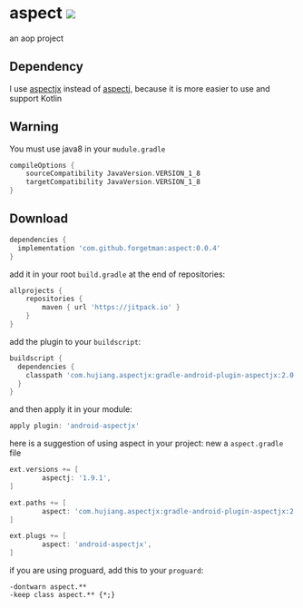 # aspect [![](https://jitpack.io/v/forgetman/aspect.svg)](https://jitpack.io/#forgetman/aspect)
an aop project

Dependency
------
I use [aspectjx](https://github.com/HujiangTechnology/gradle_plugin_android_aspectjx) instead of [aspectj](https://github.com/eclipse/org.aspectj), because it is more easier to use and support Kotlin

Warning
-------
You must use java8 in your `mudule.gradle`
```groovy
compileOptions {
    sourceCompatibility JavaVersion.VERSION_1_8
    targetCompatibility JavaVersion.VERSION_1_8
}
```

Download
--------

```groovy
dependencies {
  implementation 'com.github.forgetman:aspect:0.0.4'
}
```
add it in your root `build.gradle` at the end of repositories:

```groovy
allprojects {
    repositories {
        maven { url 'https://jitpack.io' }
    }
}
```

add the plugin to your `buildscript`:

```groovy
buildscript {
  dependencies {
    classpath 'com.hujiang.aspectjx:gradle-android-plugin-aspectjx:2.0.1'
  }
}
```

and then apply it in your module:

```groovy
apply plugin: 'android-aspectjx'
```

here is a suggestion of using aspect in your project: new a `aspect.gradle` file
```groovy
ext.versions += [
        aspectj: '1.9.1',
]

ext.paths += [
        aspect: 'com.hujiang.aspectjx:gradle-android-plugin-aspectjx:2.0.1', // https://github.com/HujiangTechnology/gradle_plugin_android_aspectjx
]

ext.plugs += [
        aspect: 'android-aspectjx',
]
```

if you are using proguard, add this to your `proguard`:

```proguard
-dontwarn aspect.**
-keep class aspect.** {*;}
```
